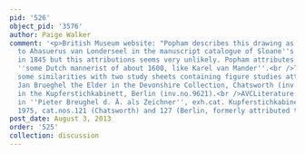 ```yaml
---
pid: '526'
object_pid: '3576'
author: Paige Walker
comment: '<p>British Museum website: "Popham describes this drawing as attributed
  to Ahasuerus van Londerseel in the manuscript catalogue of Sloane''s collection
  in 1845 but this attributions seems very unlikely. Popham attributes the work to
  ''some Dutch mannerist of about 1600, like Karel van Mander''.<br />This sheet shows
  some similarities with two study sheets containing figure studies attributed to
  Jan Brueghel the Elder in the Devonshire Collection, Chatsworth (inv.no.676) and
  in the Kupferstichkabinett, Berlin (inv.no.9621).<br />AVCLiterature: M. Winner,
  in ''Pieter Breughel d. Ä. als Zeichner'', exh.cat. Kupferstichkabinett Berlin,
  1975, cat.nos.121 (Chatsworth) and 127 (Berlin, formerly attributed to Willem Buytewech)."</p>'
post_date: August 3, 2013
order: '525'
collection: discussion
---
```

